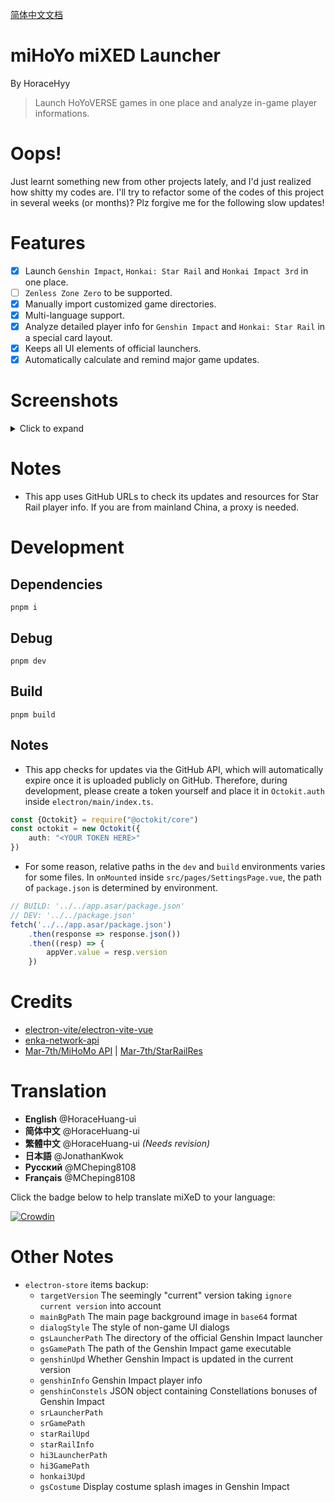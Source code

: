 [简体中文文档](/README_CN.md)

# miHoYo miXED Launcher

By HoraceHyy
> Launch HoYoVERSE games in one place and analyze in-game player informations.

# Oops!

Just learnt something new from other projects lately, and I'd just realized how shitty my codes are. I'll
try to refactor some of the codes of this project in several weeks (or months)? Plz forgive me for
the following slow updates!

# Features

- [x] Launch `Genshin Impact`, `Honkai: Star Rail` and `Honkai Impact 3rd` in one place.
- [ ] `Zenless Zone Zero` to be supported.
- [x] Manually import customized game directories.
- [x] Multi-language support.
- [x] Analyze detailed player info for `Genshin Impact` and `Honkai: Star Rail` in a special card layout.
- [x] Keeps all UI elements of official launchers.
- [x] Automatically calculate and remind major game updates.

# Screenshots

<details>
  <summary>Click to expand</summary>

- App main page, background image customizable (Pixiv @anna_drw01)

  <img width="500" src="https://github.com/HoraceHuang-ui/MiHOYO-MiXED-Launcher/assets/67905897/1a5f4c7e-47ca-4416-9839-09680da8f0e0"/>

  <p></p>

- Genshin Impact launcher page

  <img width="500" src="https://github.com/HoraceHuang-ui/MiHOYO-MiXED-Launcher/assets/67905897/4bdffcb6-2f86-4302-b6df-d5152bc27a69"/>

  <p></p>

- Genshin Impact player info

  <img width="500" src="https://github.com/HoraceHuang-ui/MiHOYO-MiXED-Launcher/assets/67905897/de6aefee-0e61-4e49-ab83-ca5468f0c300"/>

<p></p>

- Honkai: Star Rail launcher page

  <img width="500" src="https://github.com/HoraceHuang-ui/MiHOYO-MiXED-Launcher/assets/67905897/439881fa-4a07-44fa-be28-c55d70fd8931"/>

<p></p>

- Honkai: Star Rail player info

  <img width="500" src="https://github.com/HoraceHuang-ui/MiHOYO-MiXED-Launcher/assets/67905897/c7923cc0-7b8f-4b4f-aa5b-ec557a28acc0"/>

</details>

# Notes

- This app uses GitHub URLs to check its updates and resources for Star Rail player info. If you are from mainland
  China, a proxy is needed.

# Development

## Dependencies

```
pnpm i
```

## Debug

```
pnpm dev
```

## Build

```
pnpm build
```

## Notes

- This app checks for updates via the GitHub API, which will automatically expire once it is uploaded publicly on
  GitHub. Therefore, during development, please create a token yourself and place it in `Octokit.auth`
  inside `electron/main/index.ts`.

```ts
const {Octokit} = require("@octokit/core")
const octokit = new Octokit({
    auth: "<YOUR TOKEN HERE>"
})
```

- For some reason, relative paths in the `dev` and `build` environments varies for some files. In `onMounted`
  inside `src/pages/SettingsPage.vue`, the path of `package.json` is determined by environment.

```ts
// BUILD: '../../app.asar/package.json'
// DEV: '../../package.json'
fetch('../../app.asar/package.json')
    .then(response => response.json())
    .then((resp) => {
        appVer.value = resp.version
    })
```

# Credits

- [electron-vite/electron-vite-vue](https://github.com/electron-vite/electron-vite-vue)
- [enka-network-api](https://github.com/yuko1101/enka-network-api)
- [Mar-7th/MiHoMo API](https://march7th.xiaohei.moe/zh/resource/mihomo_api.html) | [Mar-7th/StarRailRes](https://github.com/Mar-7th/StarRailRes)

# Translation

- **English** @HoraceHuang-ui
- **简体中文** @HoraceHuang-ui
- **繁體中文** @HoraceHuang-ui *(Needs revision)*
- **日本語** @JonathanKwok
- **Русский** @MCheping8108
- **Français** @MCheping8108

Click the badge below to help translate miXeD to your language:

[![Crowdin](https://badges.crowdin.net/mihoyo-mixed-launcher/localized.svg)](https://crowdin.com/project/mihoyo-mixed-launcher)

# Other Notes

- `electron-store` items backup:
    - `targetVersion` The seemingly "current" version taking `ignore current version` into account
    - `mainBgPath` The main page background image in `base64` format
    - `dialogStyle` The style of non-game UI dialogs
    - `gsLauncherPath` The directory of the official Genshin Impact launcher
    - `gsGamePath` The path of the Genshin Impact game executable
    - `genshinUpd` Whether Genshin Impact is updated in the current version
    - `genshinInfo` Genshin Impact player info
    - `genshinConstels` JSON object containing Constellations bonuses of Genshin Impact
    - `srLauncherPath`
    - `srGamePath`
    - `starRailUpd`
    - `starRailInfo`
    - `hi3LauncherPath`
    - `hi3GamePath`
    - `honkai3Upd`
    - `gsCostume` Display costume splash images in Genshin Impact
